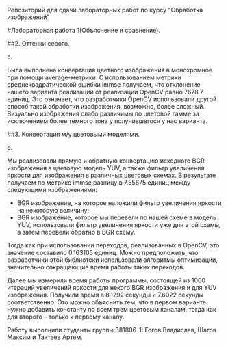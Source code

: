 Репозиторий для сдачи лабораторных работ по курсу "Обработка изображений"


#Лабораторная работа 1(Объяснение и сравнение).


##2. Оттенки серого. 

с. 
  
  Была выполнена конвертация цветного изображения в монохромное при помощи average-метрики. С использованием метрики среднеквадратической ошибки immse получаем, что отклонение нашего варианта реализации от реализации OpenCV равно 7678.7 единиц. Это означает, что разработчики OpenCV использовали другой способ такой обработки изображения, возможно, более сложный. Визуально изображения слабо различимы по цветовой гамме за исключением более темного тона у получившегося у нас варианта.


##3. Конвертация м/у цветовыми моделями.

е.

  Мы реализовали прямую и обратную конвертацию исходного BGR изображения в цветовую модель YUV, а также фильтр увеличения яркости для изображения в различных цветовых схемах. В результате получаем по метрике immse разницу в 7.55675 единиц между следующими изображениями: 
* BGR изображение, на которое наложили фильтр увеличения яркости на некоторую величину;
*	BGR изображение, которое мы перевели по нашей схеме в модель YUV, использовали фильтр увеличения яркости уже для этой схемы, а затем перевели обратно в BGR схему.
  
  Тогда как при использовании переходов, реализованных в OpenCV, это значение составило 0.163105 единиц. Можно предположить, что разработчики этой библиотеки использовали алгоритмы оптимизации, значительно сокращающие время работы таких переходов. 
  
  Далее мы измерили время работы программы, состоящей из 1000 итераций увеличений яркости для некого BGR изображения и для YUV изображения. Получили время в 8.1292 секунды и 7.6022 секунды соответственно. Это можно объяснить тем, что в первом варианте нужно добавить константу по всем трем цветовым каналам, тогда как для второго – только к первому каналу.
  
  Работу выполнили студенты группы 381806-1: Гогов Владислав, Шагов Максим и Тактаев Артем.
